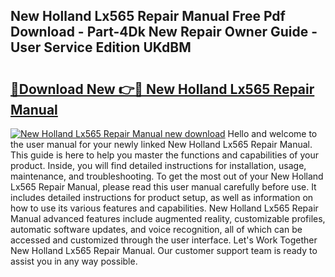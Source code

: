 ## New Holland Lx565 Repair Manual Free Pdf Download - Part-4Dk New Repair Owner Guide - User Service Edition UKdBM

# <h2><a href="http://bc47257.oget.top/?id=New+Holland+Lx565+Repair+Manual">🔗Download New 👉🔴 New Holland Lx565 Repair Manual</a></h2>

[![New Holland Lx565 Repair Manual new download](https://i.imgur.com/5g1atiW.png)](http://bc47257.oget.top/?id=New+Holland+Lx565+Repair+Manual)
Hello and welcome to the user manual for your newly linked New Holland Lx565 Repair Manual. This guide is here to help you master the functions and capabilities of your product. Inside, you will find detailed instructions for installation, usage, maintenance, and troubleshooting. To get the most out of your New Holland Lx565 Repair Manual, please read this user manual carefully before use. It includes detailed instructions for product setup, as well as information on how to use its various features and capabilities. New Holland Lx565 Repair Manual advanced features include augmented reality, customizable profiles, automatic software updates, and voice recognition, all of which can be accessed and customized through the user interface. Let's Work Together New Holland Lx565 Repair Manual. Our customer support team is ready to assist you in any way possible.
